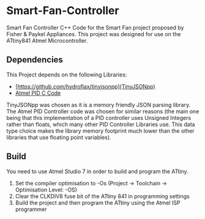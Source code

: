 # Smart-Fan-Controller
Smart Fan Controller C++ Code for the Smart Fan project proposed by Fisher &amp; Paykel Appliances.
This project was designed for use on the ATtiny841 Atmel Microcontroller.

## Dependencies
This Project depends on the following Libraries:
- [https://github.com/hydroflax/tinyjsonpp](TinyJSONpp)
- [Atmel PID C Code](http://www.atmel.com/Images/Atmel-2558-Discrete-PID-Controller-on-tinyAVR-and-megaAVR_ApplicationNote_AVR221.pdf)

TinyJSONpp was chosen as it is a memory friendly JSON parsing library. The Atmel PID Controller code was chosen for similar reasons (the main one being that this implementation of a PID controller uses Unsigned Integers rather than floats, which many other PID Controller Libraries use. This data type choice makes the library memory footprint much lower than the other libraries that use floating point variables).

## Build
You need to use Atmel Studio 7 in order to build and program the ATtiny. 
  1. Set the compiler optimisation to -Os (Project -> Toolchain -> Optimisation Level: -OS)
  2. Clear the CLKDIV8 fuse bit of the ATtiny 841 in programming settings
  3. Build the project and then program the ATtiny using the Atmel ISP programmer
